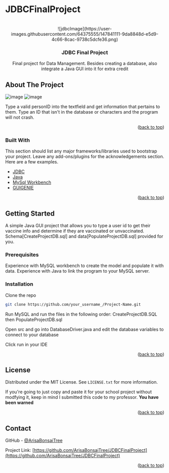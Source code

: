 # JDBCFinalProject

<!-- PROJECT LOGO -->
<br />
<div align="center">
  ![jdbcImage](https://user-images.githubusercontent.com/64375555/147841111-9da8848d-e5d9-4c66-8cac-9738c5dcfe36.png)

  <h3 align="center">JDBC Final Project</h3>

  <p align="center">
    Final project for Data Management. Besides creating a database, also integrate a Java GUI into it for extra credit
</div>


<!-- ABOUT THE PROJECT -->
## About The Project


![image](https://user-images.githubusercontent.com/64375555/143509202-824df88f-83ab-46a7-8b3e-ed84ae1cb028.png)
![image](https://user-images.githubusercontent.com/64375555/143509260-0e0b550b-97e5-494f-a2ba-870297aa1fd4.png)

Type a valid personID into the textfield and get information that pertains to them. Type an ID that isn't in the database or characters and the program will not crash.

<p align="right">(<a href="#top">back to top</a>)</p>



### Built With

This section should list any major frameworks/libraries used to bootstrap your project. Leave any add-ons/plugins for the acknowledgements section. Here are a few examples.

* [JDBC](https://www.oracle.com/database/technologies/appdev/jdbc.html)
* [Java](https://java.com/en/download/)
* [MySql Workbench](https://www.mysql.com/products/workbench/)
* [GUIGENIE](http://guigenie.com/)

<p align="right">(<a href="#top">back to top</a>)</p>



<!-- GETTING STARTED -->
## Getting Started

A simple Java GUI project that allows you to type a user id to get their vaccine info and determine if they are vaccinated or unvaccinated. Schema[CreateProjectDB.sql] and data[PopulateProjectDB.sql] provided for you.

### Prerequisites

Experience with MySQL workbench to create the model and populate it with data.
Experience with Java to link the program to your MySQL server.

### Installation

Clone the repo
 ```sh
 git clone https://github.com/your_username_/Project-Name.git
 ```

Run MySQL and run the files in the following order: CreateProjectDB.SQL then PopulateProjectDB.sql

Open src and go into DatabaseDriver.java and edit the database variables to connect to your database

Click run in your IDE

<p align="right">(<a href="#top">back to top</a>)</p>

<!-- LICENSE -->
## License

Distributed under the MIT License. See `LICENSE.txt` for more information.

If you're going to just copy and paste it for your school project without modfying it, keep in mind I submitted this code to my professor. **You have been warned**

<p align="right">(<a href="#top">back to top</a>)</p>


<!-- CONTACT -->
## Contact

GitHub - [@ArisaBonsaiTree](https://github.com/ArisaBonsaiTree)

Project Link: [https://github.com/ArisaBonsaiTree/JDBCFinalProject](https://github.com/ArisaBonsaiTree/JDBCFinalProject)

<p align="right">(<a href="#top">back to top</a>)</p>
